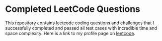 # Completed LeetCode Questions
This repository contains leetcode coding questions and challenges that I successfully completed and passed all test cases with incredible time and space complexity. Here is a link to my profile page on [leetcode](https://leetcode.com/EngineerTolulope/).
